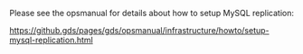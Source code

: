 Please see the opsmanual for details about how to setup MySQL replication:

https://github.gds/pages/gds/opsmanual/infrastructure/howto/setup-mysql-replication.html
